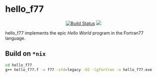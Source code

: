 hello_f77
==================

<p align="center">
    <a href="https://github.com/ckormanyos/hello_f77/actions">
        <img src="https://github.com/ckormanyos/hello_f77/actions/workflows/hello_f77.yml/badge.svg" alt="Build Status"></a>
    <a href="https://godbolt.org/z/dGxTGv8or" alt="godbolt">
        <img src="https://img.shields.io/badge/try%20it%20on-godbolt-green" /></a>
</p>

hello_f77 implements the epic _Hello_ _World_ program in the Fortran77 language.
## Build on `*nix`

```sh
cd hello_f77
g++ hello_f77.f -x f77 -std=legacy -O2 -lgfortran -o hello_f77.exe
```
